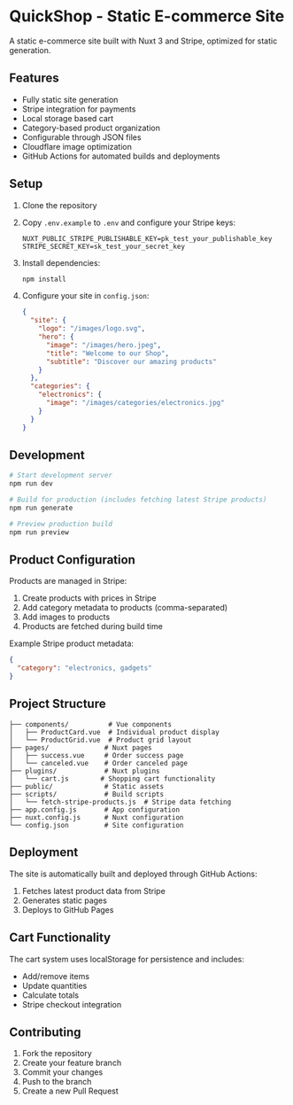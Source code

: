 # QuickShop - Static E-commerce Site

A static e-commerce site built with Nuxt 3 and Stripe, optimized for static generation.

## Features

- Fully static site generation
- Stripe integration for payments
- Local storage based cart
- Category-based product organization
- Configurable through JSON files
- Cloudflare image optimization
- GitHub Actions for automated builds and deployments

## Setup

1. Clone the repository
2. Copy `.env.example` to `.env` and configure your Stripe keys:
   ```
   NUXT_PUBLIC_STRIPE_PUBLISHABLE_KEY=pk_test_your_publishable_key
   STRIPE_SECRET_KEY=sk_test_your_secret_key
   ```

3. Install dependencies:
   ```bash
   npm install
   ```

4. Configure your site in `config.json`:
   ```json
   {
     "site": {
       "logo": "/images/logo.svg",
       "hero": {
         "image": "/images/hero.jpeg",
         "title": "Welcome to our Shop",
         "subtitle": "Discover our amazing products"
       }
     },
     "categories": {
       "electronics": {
         "image": "/images/categories/electronics.jpg"
       }
     }
   }
   ```

## Development

```bash
# Start development server
npm run dev

# Build for production (includes fetching latest Stripe products)
npm run generate

# Preview production build
npm run preview
```

## Product Configuration

Products are managed in Stripe:
1. Create products with prices in Stripe
2. Add category metadata to products (comma-separated)
3. Add images to products
4. Products are fetched during build time

Example Stripe product metadata:
```json
{
  "category": "electronics, gadgets"
}
```

## Project Structure

```
├── components/          # Vue components
│   ├── ProductCard.vue  # Individual product display
│   └── ProductGrid.vue  # Product grid layout
├── pages/              # Nuxt pages
│   ├── success.vue     # Order success page
│   └── canceled.vue    # Order canceled page
├── plugins/            # Nuxt plugins
│   └── cart.js        # Shopping cart functionality
├── public/             # Static assets
├── scripts/            # Build scripts
│   └── fetch-stripe-products.js  # Stripe data fetching
├── app.config.js       # App configuration
├── nuxt.config.js      # Nuxt configuration
└── config.json         # Site configuration
```

## Deployment

The site is automatically built and deployed through GitHub Actions:
1. Fetches latest product data from Stripe
2. Generates static pages
3. Deploys to GitHub Pages

## Cart Functionality

The cart system uses localStorage for persistence and includes:
- Add/remove items
- Update quantities
- Calculate totals
- Stripe checkout integration

## Contributing

1. Fork the repository
2. Create your feature branch
3. Commit your changes
4. Push to the branch
5. Create a new Pull Request
